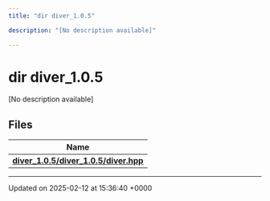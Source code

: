 ```yaml
---
title: "dir diver_1.0.5"

description: "[No description available]"

---
```


# dir diver_1.0.5

[No description available]

## Files

| Name           |
| -------------- |
| **[diver_1.0.5/diver_1.0.5/diver.hpp](/documentation/code/files/diver__1_80_85_2diver_8hpp/#file-diver-1-0-5-diver-1-0-5-diver-hpp)**  |






-------------------------------

Updated on 2025-02-12 at 15:36:40 +0000
